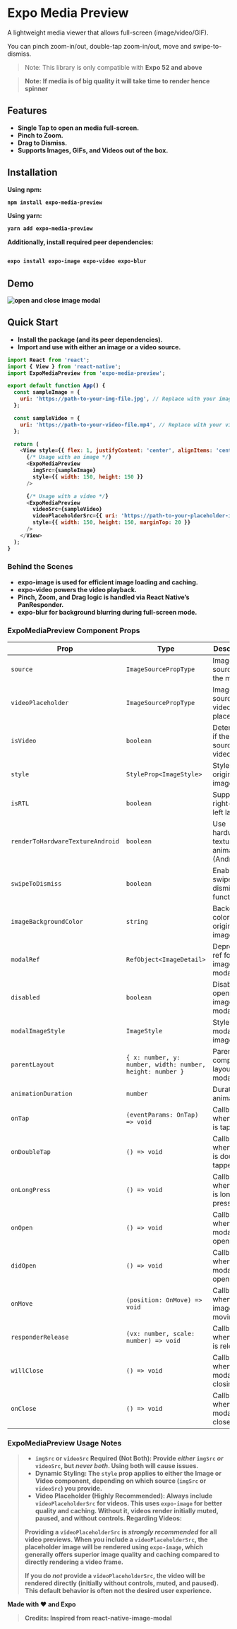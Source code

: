 # Expo Media Preview

A lightweight media viewer that allows full-screen (image/video/GIF).

You can pinch zoom-in/out, double-tap zoom-in/out, move and swipe-to-dismiss.


> Note: This library is only compatible with <strong>Expo 52 and above


 > Note: If media is of big quality it will take time to render hence spinner


## Features

- Single Tap to open an media full-screen.  
- Pinch to Zoom.  
- Drag to Dismiss.  
- Supports Images, GIFs, and Videos out of the box.  


## Installation

**Using npm:**

```bash
npm install expo-media-preview

```

**Using yarn:**

```bash
yarn add expo-media-preview

```

**Additionally, install required peer dependencies:**

```bash

expo install expo-image expo-video expo-blur

```

## Demo

![open and close image modal](demo/preview.gif)



## Quick Start

- Install the package (and its peer dependencies).
- Import and use <ExpoMediaPreview /> with either an image or a video source.


```javascript
import React from 'react';
import { View } from 'react-native';
import ExpoMediaPreview from 'expo-media-preview';

export default function App() {
  const sampleImage = {
    uri: 'https://path-to-your-img-file.jpg', // Replace with your image URL
  };

  const sampleVideo = {
    uri: 'https://path-to-your-video-file.mp4', // Replace with your video URL
  };

  return (
    <View style={{ flex: 1, justifyContent: 'center', alignItems: 'center' }}>
      {/* Usage with an image */}
      <ExpoMediaPreview
        imgSrc={sampleImage}
        style={{ width: 150, height: 150 }}
      />

      {/* Usage with a video */}
      <ExpoMediaPreview
        videoSrc={sampleVideo}
        videoPlaceholderSrc={{ uri: 'https://path-to-your-placeholder-image.jpg' }}
        style={{ width: 150, height: 150, marginTop: 20 }}
      />
    </View>
  );
}


```

### Behind the Scenes
- expo-image is used for efficient image loading and caching.
- expo-video powers the video playback.
- Pinch, Zoom, and Drag logic is handled via React Native’s PanResponder.
- expo-blur for background blurring during full-screen mode.


### ExpoMediaPreview Component Props

| Prop | Type | Description |
|---|---|---|
| `source` | `ImageSourcePropType` | Image source for the modal |
| `videoPlaceholder` | `ImageSourcePropType` | Image source for video placeholder |
| `isVideo` | `boolean` | Determines if the source is a video |
| `style` | `StyleProp<ImageStyle>` | Style for the original image |
| `isRTL` | `boolean` | Support for right-to-left layout |
| `renderToHardwareTextureAndroid` | `boolean` | Use hardware texture for animation (Android) |
| `swipeToDismiss` | `boolean` | Enable swipe to dismiss functionality |
| `imageBackgroundColor` | `string` | Background color for original image |
| `modalRef` | `RefObject<ImageDetail>` | Deprecated ref for image modal |
| `disabled` | `boolean` | Disable opening image modal |
| `modalImageStyle` | `ImageStyle` | Style for modal image |
| `parentLayout` | `{ x: number, y: number, width: number, height: number }` | Parent component layout for modal |
| `animationDuration` | `number` | Duration of animation |
| `onTap` | `(eventParams: OnTap) => void` | Callback when image is tapped |
| `onDoubleTap` | `() => void` | Callback when image is double tapped |
| `onLongPress` | `() => void` | Callback when image is long pressed |
| `onOpen` | `() => void` | Callback when image modal is opening |
| `didOpen` | `() => void` | Callback when image modal is opened |
| `onMove` | `(position: OnMove) => void` | Callback when modal image is moving |
| `responderRelease` | `(vx: number, scale: number) => void` | Callback when touch is released |
| `willClose` | `() => void` | Callback when image modal is closing |
| `onClose` | `() => void` | Callback when image modal is closed |
### ExpoMediaPreview Usage Notes
>
> *   **`imgSrc` or `videoSrc` Required (Not Both):** Provide *either* `imgSrc` *or* `videoSrc`, but *never both*.  Using both will cause issues.
> *   **Dynamic Styling:** The `style` prop applies to either the Image or Video component, depending on which source (`imgSrc` or `videoSrc`) you provide.
> *   **Video Placeholder (Highly Recommended):** Always include `videoPlaceholderSrc` for videos.  This uses `expo-image` for better quality and caching. Without it, videos render initially muted, paused, and without controls.
**Regarding Videos:**
>
> Providing a `videoPlaceholderSrc` is *strongly recommended* for all video previews.  When you include a `videoPlaceholderSrc`, the placeholder image will be rendered using `expo-image`, which generally offers superior image quality and caching compared to directly rendering a video frame.
>
> If you do *not* provide a `videoPlaceholderSrc`, the video will be rendered directly (initially without controls, muted, and paused). This default behavior is often not the desired user experience.
>


Made with ❤️ and Expo

>
> Credits: Inspired from react-native-image-modal
>



